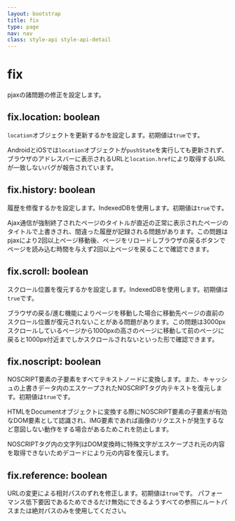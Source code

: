```yaml
---
layout: bootstrap
title: fix
type: page
nav: nav
class: style-api style-api-detail
---
```


# fix
pjaxの諸問題の修正を設定します。

## fix.location: boolean
`location`オブジェクトを更新するかを設定します。初期値は`true`です。

AndroidとiOSでは`location`オブジェクトが`pushState`を実行しても更新されず、ブラウザのアドレスバーに表示されるURLと`location.href`により取得するURLが一致しないバグが報告されています。

## fix.history: boolean
履歴を修復するかを設定します。IndexedDBを使用します。初期値は`true`です。

Ajax通信が強制終了されたページのタイトルが直近の正常に表示されたページのタイトルで上書きされ、間違った履歴が記録される問題があります。この問題はpjaxにより2回以上ページ移動後、ページをリロードしブラウザの戻るボタンでページを読み込む時間を与えず2回以上ページを戻ることで確認できます。

## fix.scroll: boolean
スクロール位置を復元するかを設定します。IndexedDBを使用します。初期値は`true`です。

ブラウザの戻る/進む機能によりページを移動した場合に移動先ページの直前のスクロール位置が復元されないことがある問題があります。この問題は3000pxスクロールしているページから1000pxの高さのページに移動して前のページに戻ると1000px付近までしかスクロールされないといった形で確認できます。

## fix.noscript: boolean
NOSCRIPT要素の子要素をすべてテキストノードに変換します。また、キャッシュの上書きデータ内のエスケープされたNOSCRIPTタグ内テキストを復元します。初期値は`true`です。

HTMLをDocumentオブジェクトに変換する際にNOSCRIPT要素の子要素が有効なDOM要素として認識され、IMG要素であれば画像のリクエストが発生するなど意図しない動作をする場合があるためこれを防止します。

NOSCRIPTタグ内の文字列はDOM変換時に特殊文字がエスケープされ元の内容を取得できないためデコードにより元の内容を復元します。

## fix.reference: boolean
URLの変更による相対パスのずれを修正します。初期値は`true`です。
パフォーマンス低下要因であるためできるだけ無効にできるようすべての参照にルートパスまたは絶対パスのみを使用してください。

